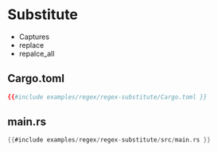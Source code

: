 # Substitute

* Captures
* replace
* repalce_all


## Cargo.toml

```toml
{{#include examples/regex/regex-substitute/Cargo.toml }}
```

## main.rs

```rust
{{#include examples/regex/regex-substitute/src/main.rs }}
```

